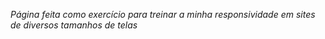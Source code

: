 *Página feita como exercício para treinar a minha responsividade em sites de diversos tamanhos de telas*
